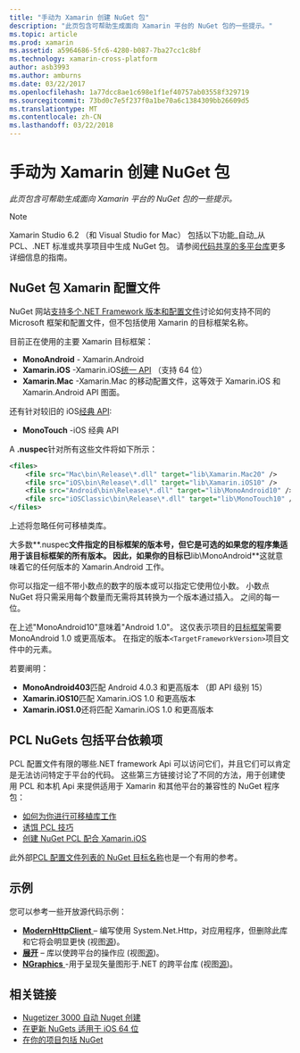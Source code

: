 ```yaml
---
title: "手动为 Xamarin 创建 NuGet 包"
description: "此页包含可帮助生成面向 Xamarin 平台的 NuGet 包的一些提示。"
ms.topic: article
ms.prod: xamarin
ms.assetid: a5964686-5fc6-4280-b087-7ba27cc1c8bf
ms.technology: xamarin-cross-platform
author: asb3993
ms.author: amburns
ms.date: 03/22/2017
ms.openlocfilehash: 1a77dcc8ae1c698e1f1ef40757ab03558f329719
ms.sourcegitcommit: 73bd0c7e5f237f0a1be70a6c1384309bb26609d5
ms.translationtype: MT
ms.contentlocale: zh-CN
ms.lasthandoff: 03/22/2018
---
```

# <a name="manually-creating-nuget-packages-for-xamarin"></a>手动为 Xamarin 创建 NuGet 包

_此页包含可帮助生成面向 Xamarin 平台的 NuGet 包的一些提示。_

> [!NOTE]
> Xamarin Studio 6.2 （和 Visual Studio for Mac） 包括以下功能_自动_从 PCL、.NET 标准或共享项目中生成 NuGet 包。 请参阅[代码共享的多平台库](~/cross-platform/app-fundamentals/nuget-multiplatform-libraries/index.md)更多详细信息的指南。

## <a name="nuget-package-xamarin-profiles"></a>NuGet 包 Xamarin 配置文件

NuGet 网站[支持多个.NET Framework 版本和配置文件](https://docs.nuget.org/create/enforced-package-conventions)讨论如何支持不同的 Microsoft 框架和配置文件，但不包括使用 Xamarin 的目标框架名称。

目前正在使用的主要 Xamarin 目标框架：

* **MonoAndroid** - Xamarin.Android
* **Xamarin.iOS** -Xamarin.iOS[统一 API](~/cross-platform/macios/unified/index.md) （支持 64 位）
* **Xamarin.Mac** -Xamarin.Mac 的移动配置文件，这等效于 Xamarin.iOS 和 Xamarin.Android API 图面。

还有针对较旧的 iOS[经典 API](~/cross-platform/macios/unified/index.md):

* **MonoTouch** -iOS 经典 API

A **.nuspec**针对所有这些文件将如下所示：

```xml
<files>
    <file src="Mac\bin\Release\*.dll" target="lib\Xamarin.Mac20" />
    <file src="iOS\bin\Release\*.dll" target="lib\Xamarin.iOS10" />
    <file src="Android\bin\Release\*.dll" target="lib\MonoAndroid10" />
    <file src="iOSClassic\bin\Release\*.dll" target="lib\MonoTouch10" />
</files>
```

上述将忽略任何可移植类库。

大多数**.nuspec**文件指定的目标框架的版本号，但它是可选的如果您的程序集适用于该目标框架的所有版本。 因此，如果你的目标已**lib\MonoAndroid**这就意味着它的任何版本的 Xamarin.Android 工作。

你可以指定一组不带小数点的数字的版本或可以指定它使用位小数。 小数点 NuGet 将只需采用每个数量而无需将其转换为一个版本通过插入。 之间的每一位。

在上述"MonoAndroid10"意味着"Android 1.0"。 这仅表示项目的[目标框架](~/android/app-fundamentals/android-api-levels.md)需要 MonoAndroid 1.0 或更高版本。 在指定的版本`<TargetFrameworkVersion>`项目文件中的元素。

若要阐明：

- **MonoAndroid403**匹配 Android 4.0.3 和更高版本 （即 API 级别 15）
- **Xamarin.iOS10**匹配 Xamarin.iOS 1.0 和更高版本
- **Xamarin.iOS1.0**还将匹配 Xamarin.iOS 1.0 和更高版本


## <a name="pcl-nugets-with-platform-dependencies"></a>PCL NuGets 包括平台依赖项

PCL 配置文件有限的哪些.NET framework Api 可以访问它们，并且它们可以肯定是无法访问特定于平台的代码。 这些第三方链接讨论了不同的方法，用于创建使用 PCL 和本机 Api 来提供适用于 Xamarin 和其他平台的兼容性的 NuGet 程序包：

- [如何为你进行可移植库工作](http://blogs.msdn.com/b/dsplaisted/archive/2012/08/27/how-to-make-portable-class-libraries-work-for-you.aspx)
- [诱饵 PCL 技巧](http://log.paulbetts.org/the-bait-and-switch-pcl-trick/)
- [创建 NuGet PCL 配合 Xamarin.iOS](http://www.jimbobbennett.io/creating-a-nuget-pcl-that-works-with-xamarin-ios/)

此外部[PCL 配置文件列表的 NuGet 目标名称](http://embed.plnkr.co/03ck2dCtnJogBKHJ9EjY)也是一个有用的参考。

## <a name="examples"></a>示例

您可以参考一些开放源代码示例：

- [**ModernHttpClient** ](https://www.nuget.org/packages/modernhttpclient/) – 编写使用 System.Net.Http，对应用程序，但删除此库和它将会明显更快 (视图[源](https://github.com/paulcbetts/ModernHttpClient))。
- [**展开**](https://www.nuget.org/packages/Splat/) – 库以使跨平台的操作应 (视图[源](https://github.com/paulcbetts/Splat))。
- [**NGraphics** ](https://www.nuget.org/packages/NGraphics/) -用于呈现矢量图形于.NET 的跨平台库 (视图[源](https://github.com/praeclarum/NGraphics/blob/master/NGraphics.nuspec))。


## <a name="related-links"></a>相关链接

- [Nugetizer 3000 自动 Nuget 创建](~/cross-platform/app-fundamentals/nuget-multiplatform-libraries/index.md)
- [在更新 NuGets 适用于 iOS 64 位](http://blog.xamarin.com/how-to-update-nuget-packages-for-64-bit/)
- [在你的项目包括 NuGet](/visualstudio/mac/nuget-walkthrough/index.md)

